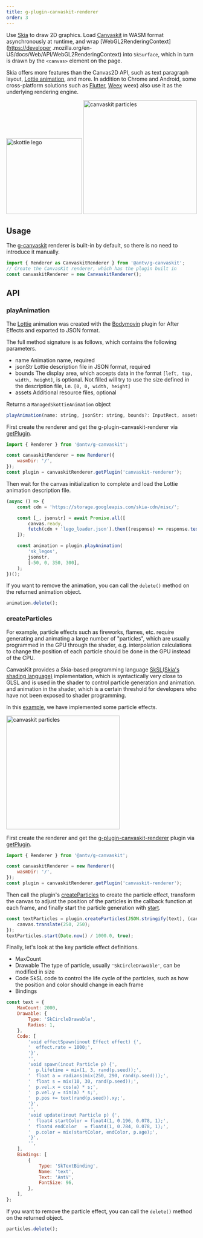 ```yaml
---
title: g-plugin-canvaskit-renderer
order: 3
---
```


Use [Skia](https://skia.org/docs/user/api/) to draw 2D graphics. Load [Canvaskit](https://github.com/google/skia/tree/main/modules/canvaskit) in WASM format asynchronously at runtime, and wrap [WebGL2RenderingContext](<https://developer> .mozilla.org/en-US/docs/Web/API/WebGL2RenderingContext) into `SkSurface`, which in turn is drawn by the `<canvas>` element on the page.

Skia offers more features than the Canvas2D API, such as text paragraph layout, [Lottie animation](https://skia.org/docs/user/modules/skottie/), and more. In addition to Chrome and Android, some cross-platform solutions such as [Flutter](https://docs.flutter.dev/resources/architectural-overview), [Weex](https://github.com/alibaba/) weex) also use it as the underlying rendering engine.

<img src="https://gw.alipayobjects.com/mdn/rms_6ae20b/afts/img/A*_usaTqSm6vYAAAAAAAAAAAAAARQnAQ" width="200" alt="skottie lego">
<img src="https://gw.alipayobjects.com/mdn/rms_6ae20b/afts/img/A*919sR5Oxx_kAAAAAAAAAAAAAARQnAQ" width="300" alt="canvaskit particles">

## Usage

The [g-canvaskit](/api/renderer/canvaskit) renderer is built-in by default, so there is no need to introduce it manually.

```js
import { Renderer as CanvaskitRenderer } from '@antv/g-canvaskit';
// Create the CanvasKit renderer, which has the plugin built in
const canvaskitRenderer = new CanvaskitRenderer();
```

## API

### playAnimation

The [Lottie](https://airbnb.design/introducing-lottie/) animation was created with the [Bodymovin](https://github.com/bodymovin/bodymovin) plugin for After Effects and exported to JSON format.

The full method signature is as follows, which contains the following parameters.

- name Animation name, required
- jsonStr Lottie description file in JSON format, required
- bounds The display area, which accepts data in the format `[left, top, width, height]`, is optional. Not filled will try to use the size defined in the description file, i.e. `[0, 0, width, height]`
- assets Additional resource files, optional

Returns a `ManagedSkottieAnimation` object

```js
playAnimation(name: string, jsonStr: string, bounds?: InputRect, assets?: any): ManagedSkottieAnimation;
```

First create the renderer and get the g-plugin-canvaskit-renderer via [getPlugin](/api/renderer/intro#getplugin).

```js
import { Renderer } from '@antv/g-canvaskit';

const canvaskitRenderer = new Renderer({
    wasmDir: '/',
});
const plugin = canvaskitRenderer.getPlugin('canvaskit-renderer');
```

Then wait for the canvas initialization to complete and load the Lottie animation description file.

```js
(async () => {
    const cdn = 'https://storage.googleapis.com/skia-cdn/misc/';

    const [_, jsonstr] = await Promise.all([
        canvas.ready,
        fetch(cdn + 'lego_loader.json').then((response) => response.text()),
    ]);

    const animation = plugin.playAnimation(
        'sk_legos',
        jsonstr,
        [-50, 0, 350, 300],
    );
})();
```

If you want to remove the animation, you can call the `delete()` method on the returned animation object.

```js
animation.delete();
```

### createParticles

For example, particle effects such as fireworks, flames, etc. require generating and animating a large number of "particles", which are usually programmed in the GPU through the shader, e.g. interpolation calculations to change the position of each particle should be done in the GPU instead of the CPU.

CanvasKit provides a Skia-based programming language [SkSL(Skia's shading language)](https://skia.org/docs/user/sksl/) implementation, which is syntactically very close to GLSL and is used in the shader to control particle generation and animation. and animation in the shader, which is a certain threshold for developers who have not been exposed to shader programming.

In this [example](/examples/plugins/canvaskit/#canvaskit-particles), we have implemented some particle effects.

<img src="https://gw.alipayobjects.com/mdn/rms_6ae20b/afts/img/A*919sR5Oxx_kAAAAAAAAAAAAAARQnAQ" width="300" alt="canvaskit particles">

First create the renderer and get the [g-plugin-canvaskit-renderer](/api/renderer/intro#getplugin) plugin via [getPlugin](/plugins/canvaskit-renderer).

```js
import { Renderer } from '@antv/g-canvaskit';

const canvaskitRenderer = new Renderer({
    wasmDir: '/',
});
const plugin = canvaskitRenderer.getPlugin('canvaskit-renderer');
```

Then call the plugin's [createParticles](/plugins/canvaskit-renderer#createparticles) to create the particle effect, transform the canvas to adjust the position of the particles in the callback function at each frame, and finally start the particle generation with [start]().

```js
const textParticles = plugin.createParticles(JSON.stringify(text), (canvas) => {
    canvas.translate(250, 250);
});
textParticles.start(Date.now() / 1000.0, true);
```

Finally, let's look at the key particle effect definitions.

- MaxCount
- Drawable The type of particle, usually `'SkCircleDrawable'`, can be modified in size
- Code SkSL code to control the life cycle of the particles, such as how the position and color should change in each frame
- Bindings

```js
const text = {
    MaxCount: 2000,
    Drawable: {
        Type: 'SkCircleDrawable',
        Radius: 1,
    },
    Code: [
        'void effectSpawn(inout Effect effect) {',
        '  effect.rate = 1000;',
        '}',
        '',
        'void spawn(inout Particle p) {',
        '  p.lifetime = mix(1, 3, rand(p.seed));',
        '  float a = radians(mix(250, 290, rand(p.seed)));',
        '  float s = mix(10, 30, rand(p.seed));',
        '  p.vel.x = cos(a) * s;',
        '  p.vel.y = sin(a) * s;',
        '  p.pos += text(rand(p.seed)).xy;',
        '}',
        '',
        'void update(inout Particle p) {',
        '  float4 startColor = float4(1, 0.196, 0.078, 1);',
        '  float4 endColor   = float4(1, 0.784, 0.078, 1);',
        '  p.color = mix(startColor, endColor, p.age);',
        '}',
        '',
    ],
    Bindings: [
        {
            Type: 'SkTextBinding',
            Name: 'text',
            Text: 'AntV',
            FontSize: 96,
        },
    ],
};
```

If you want to remove the particle effect, you can call the `delete()` method on the returned object.

```js
particles.delete();
```
